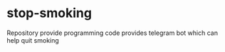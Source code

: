 # stop-smoking
Repository provide programming code provides telegram bot which can help quit smoking
